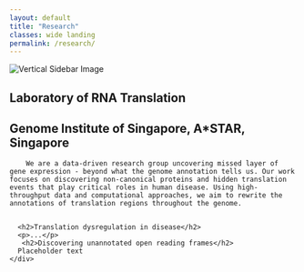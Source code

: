 ```yaml
---
layout: default
title: "Research"
classes: wide landing
permalink: /research/
---
```



<section class="page-section full-page-layout fade-in">
    <div class="sidebar-image">
      <img src="{{ '/assets/images/Thesis_cover.png' | relative_url }}" alt="Vertical Sidebar Image" />
    </div>
    <div class="main-content">
       <h1> Laboratory of RNA Translation </h1>
       <h2> Genome Institute of Singapore, A*STAR, Singapore </h2>

        We are a data-driven research group uncovering missed layer of gene expression - beyond what the genome annotation tells us. Our work focuses on discovering non-canonical proteins and hidden translation events that play critical roles in human disease. Using high-throughput data and computational approaches, we aim to rewrite the annotations of translation regions throughout the genome.


      <h2>Translation dysregulation in disease</h2>
      <p>...</p>
       <h2>Discovering unannotated open reading frames</h2>
      Placeholder text
    </div>
</section>

